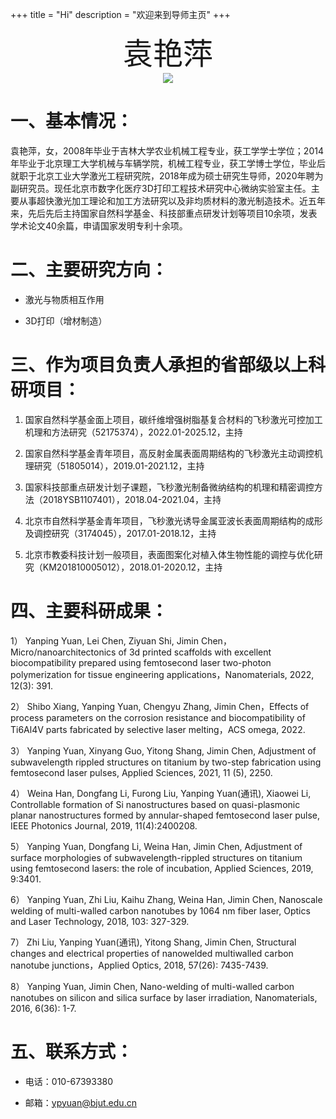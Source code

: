 +++
title = "Hi"
description = "欢迎来到导师主页"
+++


<div align='center' ><font size='70'>袁艳萍</font></div>

<!-- 
![avatar](1.jpg) -->
<!-- ![](http://172.21.98.65/__local/2/F3/9C/D59E14C4CE671E4AA5A8EF2601F_25D97F23_379E.jpg)	 -->
<div align='center'>
<img src= "https://s3.bmp.ovh/imgs/2022/05/02/e14c4ce671e4aa5a.jpg" />
</div>

# 一、基本情况：

  袁艳萍，女，2008年毕业于吉林大学农业机械工程专业，获工学学士学位；2014年毕业于北京理工大学机械与车辆学院，机械工程专业，获工学博士学位，毕业后就职于北京工业大学激光工程研究院，2018年成为硕士研究生导师，2020年聘为副研究员。现任北京市数字化医疗3D打印工程技术研究中心微纳实验室主任。主要从事超快激光加工理论和加工方法研究以及非均质材料的激光制造技术。近五年来，先后先后主持国家自然科学基金、科技部重点研发计划等项目10余项，发表学术论文40余篇，申请国家发明专利十余项。

 

# 二、主要研究方向：

- 激光与物质相互作用

- 3D打印（增材制造）

 

# 三、作为项目负责人承担的省部级以上科研项目：

1. 国家自然科学基金面上项目，碳纤维增强树脂基复合材料的飞秒激光可控加工机理和方法研究（52175374），2022.01-2025.12，主持

2. 国家自然科学基金青年项目，高反射金属表面周期结构的飞秒激光主动调控机理研究（51805014），2019.01-2021.12，主持

3. 国家科技部重点研发计划子课题，飞秒激光制备微纳结构的机理和精密调控方法（2018YSB1107401），2018.04-2021.04，主持

4. 北京市自然科学基金青年项目，飞秒激光诱导金属亚波长表面周期结构的成形及调控研究（3174045），2017.01-2018.12，主持

5. 北京市教委科技计划一般项目，表面图案化对植入体生物性能的调控与优化研究（KM201810005012），2018.01-2020.12，主持



 

# 四、主要科研成果：

1） Yanping Yuan, Lei Chen, Ziyuan Shi, Jimin Chen，Micro/nanoarchitectonics   of 3d printed scaffolds with excellent biocompatibility prepared using   femtosecond laser two-photon polymerization for tissue engineering   applications，Nanomaterials, 2022,   12(3): 391.

2） Shibo Xiang, Yanping   Yuan, Chengyu Zhang, Jimin Chen，Effects of process parameters on the corrosion   resistance and biocompatibility of Ti6Al4V parts fabricated by selective   laser melting，ACS omega, 2022.

3） Yanping Yuan, Xinyang Guo, Yitong Shang, Jimin Chen,   Adjustment of subwavelength rippled structures on titanium by two-step   fabrication using femtosecond laser pulses, Applied Sciences, 2021, 11 (5), 2250.

4） Weina Han, Dongfang Li,   Furong Liu, Yanping Yuan(通讯), Xiaowei Li,   Controllable formation of Si nanostructures based on quasi-plasmonic planar   nanostructures formed by annular-shaped femtosecond laser pulse, IEEE   Photonics Journal, 2019, 11(4):2400208.

5） Yanping Yuan, Dongfang Li, Weina Han, Jimin Chen, Adjustment   of surface morphologies of subwavelength-rippled structures on titanium using   femtosecond lasers: the role of incubation, Applied Sciences, 2019,   9:3401.

6） Yanping Yuan, Zhi Liu, Kaihu Zhang, Weina Han, Jimin Chen,   Nanoscale welding of multi-walled carbon nanotubes by 1064 nm fiber laser, Optics   and Laser Technology, 2018, 103: 327-329.

7） Zhi Liu, Yanping   Yuan(通讯), Yitong Shang, Jimin Chen, Structural changes   and electrical properties of nanowelded multiwalled carbon nanotube junctions，Applied Optics, 2018, 57(26):   7435-7439.

8） Yanping Yuan, Jimin Chen, Nano-welding of multi-walled   carbon nanotubes on silicon and silica surface by laser irradiation, Nanomaterials,   2016, 6(36): 1-7.

 

# 五、联系方式：

- 电话：010-67393380

- 邮箱：ypyuan@bjut.edu.cn